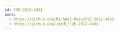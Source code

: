 ```yaml
---
id: CVE-2012-4431
pocs:
  - https://github.com/Michael-Main/CVE-2012-4431
  - https://github.com/imjdl/CVE-2012-4431
---
```

